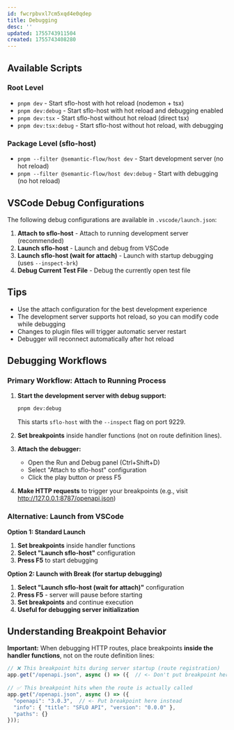 ```yaml
---
id: fwcrpbvxl7cm5xqd4e0qdep
title: Debugging
desc: ''
updated: 1755743911504
created: 1755743408280
---
```


## Available Scripts

### Root Level

- `pnpm dev` - Start sflo-host with hot reload (nodemon + tsx)
- `pnpm dev:debug` - Start sflo-host with hot reload and debugging enabled
- `pnpm dev:tsx` - Start sflo-host without hot reload (direct tsx)
- `pnpm dev:tsx:debug` - Start sflo-host without hot reload, with debugging

### Package Level (sflo-host)

- `pnpm --filter @semantic-flow/host dev` - Start development server (no hot reload)
- `pnpm --filter @semantic-flow/host dev:debug` - Start with debugging (no hot reload)

## VSCode Debug Configurations

The following debug configurations are available in `.vscode/launch.json`:

1. **Attach to sflo-host** - Attach to running development server (recommended)
2. **Launch sflo-host** - Launch and debug from VSCode
3. **Launch sflo-host (wait for attach)** - Launch with startup debugging (uses `--inspect-brk`)
4. **Debug Current Test File** - Debug the currently open test file

## Tips

- Use the attach configuration for the best development experience
- The development server supports hot reload, so you can modify code while debugging
- Changes to plugin files will trigger automatic server restart
- Debugger will reconnect automatically after hot reload


## Debugging Workflows

### Primary Workflow: Attach to Running Process

1. **Start the development server with debug support:**
   ```bash
   pnpm dev:debug
   ```
   This starts `sflo-host` with the `--inspect` flag on port 9229.

2. **Set breakpoints** inside handler functions (not on route definition lines).

3. **Attach the debugger:**
   - Open the Run and Debug panel (Ctrl+Shift+D)
   - Select "Attach to sflo-host" configuration
   - Click the play button or press F5

4. **Make HTTP requests** to trigger your breakpoints (e.g., visit http://127.0.0.1:8787/openapi.json)

### Alternative: Launch from VSCode

**Option 1: Standard Launch**
1. **Set breakpoints** inside handler functions
2. **Select "Launch sflo-host"** configuration
3. **Press F5** to start debugging

**Option 2: Launch with Break (for startup debugging)**
1. **Select "Launch sflo-host (wait for attach)"** configuration
2. **Press F5** - server will pause before starting
3. **Set breakpoints** and continue execution
4. **Useful for debugging server initialization**

## Understanding Breakpoint Behavior

**Important:** When debugging HTTP routes, place breakpoints **inside the handler functions**, not on the route definition lines:

```typescript
// ❌ This breakpoint hits during server startup (route registration)
app.get("/openapi.json", async () => ({  // <- Don't put breakpoint here
  
// ✅ This breakpoint hits when the route is actually called
app.get("/openapi.json", async () => ({
  "openapi": "3.0.3",  // <- Put breakpoint here instead
  "info": { "title": "SFLO API", "version": "0.0.0" },
  "paths": {}
}));
```
